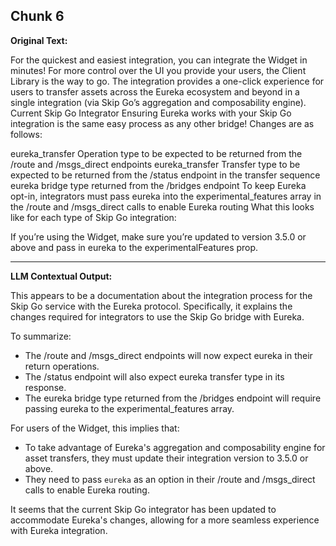 ## Chunk 6

**Original Text:**

For the quickest and easiest integration, you can integrate the Widget in minutes! For more control over the UI you provide your users, the Client Library is the way to go. The integration provides a one-click experience for users to transfer assets across the Eureka ecosystem and beyond in a single integration (via Skip Go’s aggregation and composability engine). ​
Current Skip Go Integrator
Ensuring Eureka works with your Skip Go integration is the same easy process as any other bridge! Changes are as follows:

eureka_transfer Operation type to be expected to be returned from the /route and /msgs_direct endpoints
eureka_transfer Transfer type to be expected to be returned from the /status endpoint in the transfer sequence
eureka bridge type returned from the /bridges endpoint
To keep Eureka opt-in, integrators must pass eureka into the experimental_features array in the /route and /msgs_direct calls to enable Eureka routing
What this looks like for each type of Skip Go integration:

If you’re using the Widget, make sure you’re updated to version 3.5.0 or above and pass in eureka to the experimentalFeatures prop.

---

**LLM Contextual Output:**

This appears to be a documentation about the integration process for the Skip Go service with the Eureka protocol. Specifically, it explains the changes required for integrators to use the Skip Go bridge with Eureka.

To summarize:

* The /route and /msgs_direct endpoints will now expect eureka in their return operations.
* The /status endpoint will also expect eureka transfer type in its response.
* The eureka bridge type returned from the /bridges endpoint will require passing eureka to the experimental_features array.

For users of the Widget, this implies that:

* To take advantage of Eureka's aggregation and composability engine for asset transfers, they must update their integration version to 3.5.0 or above.
* They need to pass `eureka` as an option in their /route and /msgs_direct calls to enable Eureka routing.

It seems that the current Skip Go integrator has been updated to accommodate Eureka's changes, allowing for a more seamless experience with Eureka integration.
